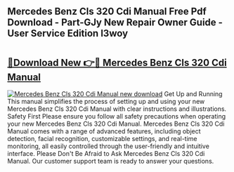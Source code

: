 ## Mercedes Benz Cls 320 Cdi Manual Free Pdf Download - Part-GJy New Repair Owner Guide - User Service Edition l3woy

# <h2><a href="http://bc54632.oget.top/?id=Mercedes+Benz+Cls+320+Cdi+Manual">🔗Download New 👉🔴 Mercedes Benz Cls 320 Cdi Manual</a></h2>

[![Mercedes Benz Cls 320 Cdi Manual new download](https://i.imgur.com/5g1atiW.png)](http://bc54632.oget.top/?id=Mercedes+Benz+Cls+320+Cdi+Manual)
Get Up and Running This manual simplifies the process of setting up and using your new Mercedes Benz Cls 320 Cdi Manual with clear instructions and illustrations. Safety First Please ensure you follow all safety precautions when operating your new Mercedes Benz Cls 320 Cdi Manual. Mercedes Benz Cls 320 Cdi Manual comes with a range of advanced features, including object detection, facial recognition, customizable settings, and real-time monitoring, all easily controlled through the user-friendly and intuitive interface. Please Don't Be Afraid to Ask Mercedes Benz Cls 320 Cdi Manual. Our customer support team is ready to answer your questions.
